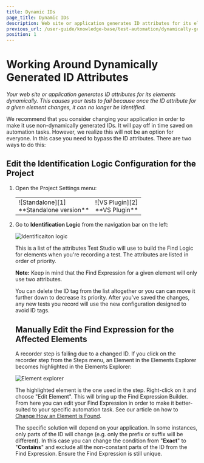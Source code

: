 ```yaml
---
title: Dynamic IDs
page_title: Dynamic IDs
description: Web site or application generates ID attributes for its elements dynamically. This causes the Test Studio tests to fail because once the ID attribute for a given element changes, it can no longer be identified. How to choose find logic for elements with dynamic ids. 
previous_url: /user-guide/knowledge-base/test-automation/dynamically-generated-id-attributes.aspx
position: 1
---
```

# Working Around Dynamically Generated ID Attributes

*Your web site or application generates ID attributes for its elements dynamically. This causes your tests to fail because once the ID attribute for a given element changes, it can no longer be identified.*

We recommend that you consider changing your application in order to make it use non-dynamically generated IDs. It will pay off in time saved on automation tasks. However, we realize this will not be an option for everyone. In this case you need to bypass the ID attributes. There are two ways to do this:

## Edit the Identification Logic Configuration for the Project

1. Open the Project Settings menu:

	<table id="no-table">
	<tr>
	<td>![Standalone][1]<br>**Standalone version**</td>
	<td>![VS Plugin][2]<br>**VS Plugin**</td>
	<tr>
	<table>

2. Go to **Identification Logic** from the navigation bar on the left:

	![Identificaiton logic][3]

This is a list of the attributes Test Studio will use to build the Find Logic for elements when you're recording a test. The attributes are listed in order of priority.

**Note:** Keep in mind that the Find Expression for a given element will only use two attributes.

You can delete the ID tag from the list altogether or you can can move it further down to decrease its priority. After you've saved the changes, any new tests you record will use the new configuration designed to avoid ID tags.

## Manually Edit the Find Expression for the Affected Elements

A recorder step is failing due to a changed ID. If you click on the recorder step from the Steps menu, an Element in the Elements Explorer becomes highlighted in the Elements Explorer:

![Element explorer][4]

The highlighted element is the one used in the step. Right-click on it and choose "Edit Element". This will bring up the Find Expression Builder. From here you can edit your Find Expression in order to make it better-suited to your specific automation task. See our article on how to <a href="/features/elements-explorer/find-element" target="_blank">Change How an Element is Found</a>.
 
The specific solution will depend on your application. In some instances, only parts of the ID will change (e.g. only the prefix or suffix will be different). In this case you can change the condition from "**Exact**" to "**Contains**" and exclude all the non-constant parts of the ID from the Find Expression. Ensure the Find Expression is still unique.

[1]: /img/knowledge-base/test-automation-kb/dynamic-ids/fig1.png
[2]: /img/knowledge-base/test-automation-kb/dynamic-ids/fig2.png
[3]: /img/knowledge-base/test-automation-kb/dynamic-ids/fig3.png
[4]: /img/knowledge-base/test-automation-kb/dynamic-ids/fig4.png